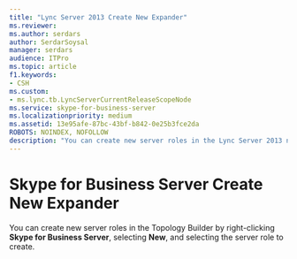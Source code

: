 ```yaml
---
title: "Lync Server 2013 Create New Expander"
ms.reviewer: 
ms.author: serdars
author: SerdarSoysal
manager: serdars
audience: ITPro
ms.topic: article
f1.keywords:
- CSH
ms.custom:
- ms.lync.tb.LyncServerCurrentReleaseScopeNode
ms.service: skype-for-business-server
ms.localizationpriority: medium
ms.assetid: 13e95afe-87bc-43bf-b842-0e25b3fce2da
ROBOTS: NOINDEX, NOFOLLOW
description: "You can create new server roles in the Lync Server 2013 node of Topology Builder by right clicking on Lync Server 2013, select New, then select the server role to create."
---
```


# Skype for Business Server Create New Expander
 
You can create new server roles in the Topology Builder by right-clicking **Skype for Business Server**, selecting **New**, and selecting the server role to create.
  

